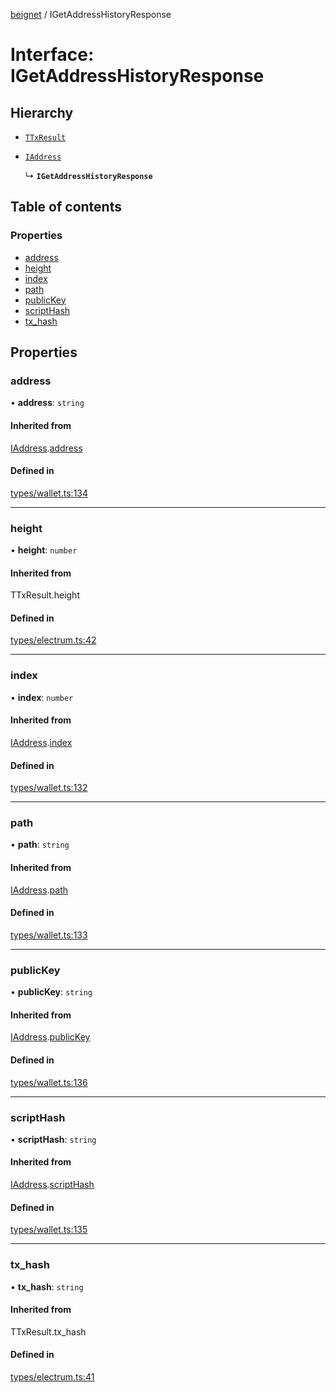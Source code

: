 [beignet](../README.md) / IGetAddressHistoryResponse

# Interface: IGetAddressHistoryResponse

## Hierarchy

- [`TTxResult`](../README.md#ttxresult)

- [`IAddress`](IAddress.md)

  ↳ **`IGetAddressHistoryResponse`**

## Table of contents

### Properties

- [address](IGetAddressHistoryResponse.md#address)
- [height](IGetAddressHistoryResponse.md#height)
- [index](IGetAddressHistoryResponse.md#index)
- [path](IGetAddressHistoryResponse.md#path)
- [publicKey](IGetAddressHistoryResponse.md#publickey)
- [scriptHash](IGetAddressHistoryResponse.md#scripthash)
- [tx\_hash](IGetAddressHistoryResponse.md#tx_hash)

## Properties

### address

• **address**: `string`

#### Inherited from

[IAddress](IAddress.md).[address](IAddress.md#address)

#### Defined in

[types/wallet.ts:134](https://github.com/coreyphillips/beignet/blob/f8e8e28/src/types/wallet.ts#L134)

___

### height

• **height**: `number`

#### Inherited from

TTxResult.height

#### Defined in

[types/electrum.ts:42](https://github.com/coreyphillips/beignet/blob/f8e8e28/src/types/electrum.ts#L42)

___

### index

• **index**: `number`

#### Inherited from

[IAddress](IAddress.md).[index](IAddress.md#index)

#### Defined in

[types/wallet.ts:132](https://github.com/coreyphillips/beignet/blob/f8e8e28/src/types/wallet.ts#L132)

___

### path

• **path**: `string`

#### Inherited from

[IAddress](IAddress.md).[path](IAddress.md#path)

#### Defined in

[types/wallet.ts:133](https://github.com/coreyphillips/beignet/blob/f8e8e28/src/types/wallet.ts#L133)

___

### publicKey

• **publicKey**: `string`

#### Inherited from

[IAddress](IAddress.md).[publicKey](IAddress.md#publickey)

#### Defined in

[types/wallet.ts:136](https://github.com/coreyphillips/beignet/blob/f8e8e28/src/types/wallet.ts#L136)

___

### scriptHash

• **scriptHash**: `string`

#### Inherited from

[IAddress](IAddress.md).[scriptHash](IAddress.md#scripthash)

#### Defined in

[types/wallet.ts:135](https://github.com/coreyphillips/beignet/blob/f8e8e28/src/types/wallet.ts#L135)

___

### tx\_hash

• **tx\_hash**: `string`

#### Inherited from

TTxResult.tx\_hash

#### Defined in

[types/electrum.ts:41](https://github.com/coreyphillips/beignet/blob/f8e8e28/src/types/electrum.ts#L41)

